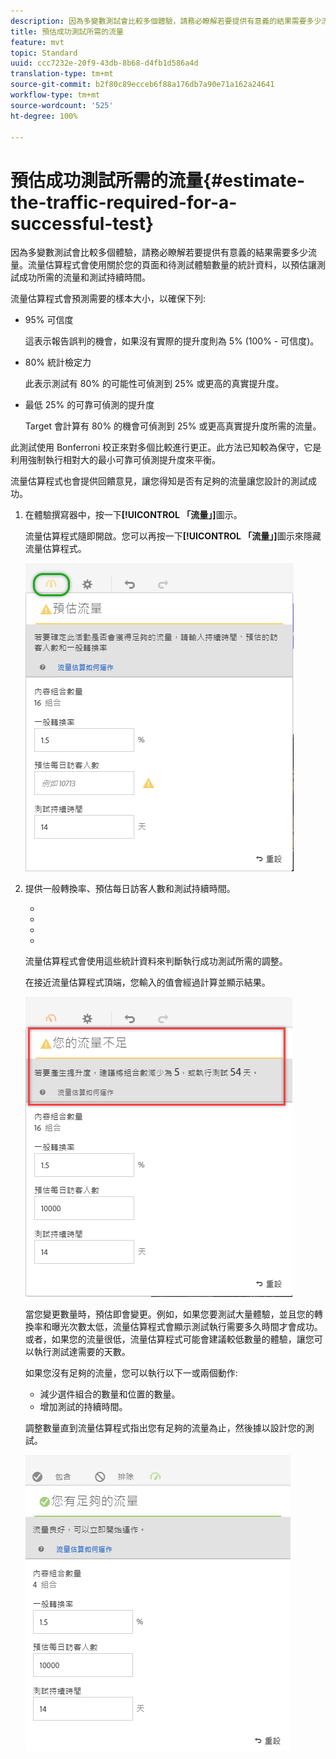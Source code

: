 ```yaml
---
description: 因為多變數測試會比較多個體驗，請務必瞭解若要提供有意義的結果需要多少流量。流量估算程式會使用關於您的頁面和待測試體驗數量的統計資料，以預估讓測試成功所需的流量和測試持續時間。
title: 預估成功測試所需的流量
feature: mvt
topic: Standard
uuid: ccc7232e-20f9-43db-8b68-d4fb1d586a4d
translation-type: tm+mt
source-git-commit: b2f80c89ecceb6f88a176db7a90e71a162a24641
workflow-type: tm+mt
source-wordcount: '525'
ht-degree: 100%

---
```



# 預估成功測試所需的流量{#estimate-the-traffic-required-for-a-successful-test}

因為多變數測試會比較多個體驗，請務必瞭解若要提供有意義的結果需要多少流量。流量估算程式會使用關於您的頁面和待測試體驗數量的統計資料，以預估讓測試成功所需的流量和測試持續時間。

流量估算程式會預測需要的樣本大小，以確保下列:

* 95% 可信度

   這表示報告誤判的機會，如果沒有實際的提升度則為 5% (100% - 可信度)。
* 80% 統計檢定力

   此表示測試有 80% 的可能性可偵測到 25% 或更高的真實提升度。
* 最低 25% 的可靠可偵測的提升度

   Target 會計算有 80% 的機會可偵測到 25% 或更高真實提升度所需的流量。

此測試使用 Bonferroni 校正來對多個比較進行更正。此方法已知較為保守，它是利用強制執行相對大的最小可靠可偵測提升度來平衡。

流量估算程式也會提供回饋意見，讓您得知是否有足夠的流量讓您設計的測試成功。

1. 在體驗撰寫器中，按一下&#x200B;**[!UICONTROL 「流量」]**&#x200B;圖示。

   流量估算程式隨即開啟。您可以再按一下&#x200B;**[!UICONTROL 「流量」]**&#x200B;圖示來隱藏流量估算程式。

   ![](assets/estimatorempty.png)

1. 提供一般轉換率、預估每日訪客人數和測試持續時間。

   * [!UICONTROL 內容組合數量]: 在執行任何排除之後，根據要隨活動建立的體驗數量自動計算。
   * [!UICONTROL 一般轉換率]: 轉換率會根據您的估計或來自您分析系統的過去資料而以百分比表示
   * [!UICONTROL 預估每日訪客人數]: 這是根據鎖定目標條件所得到的可能檢視此頁面的訪客數量。這可能根據您的分析資料。
   * [!UICONTROL 測試持續時間]: 活動要執行的天數。

   流量估算程式會使用這些統計資料來判斷執行成功測試所需的調整。

   在接近流量估算程式頂端，您輸入的值會經過計算並顯示結果。

   ![](assets/estimatorinsufficient.png)

   當您變更數量時，預估即會變更。例如，如果您要測試大量體驗，並且您的轉換率和曝光次數太低，流量估算程式會顯示測試執行需要多久時間才會成功。或者，如果您的流量很低，流量估算程式可能會建議較低數量的體驗，讓您可以執行測試達需要的天數。

   如果您沒有足夠的流量，您可以執行以下一或兩個動作:

   * 減少選件組合的數量和位置的數量。
   * 增加測試的持續時間。

   調整數量直到流量估算程式指出您有足夠的流量為止，然後據以設計您的測試。

   ![](assets/estimatorok.png)

